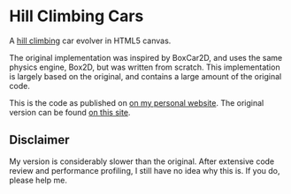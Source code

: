 Hill Climbing Cars
=====================

A [hill climbing](https://en.wikipedia.org/wiki/Hill_climbing) car evolver in HTML5 canvas.

The original implementation was inspired by BoxCar2D, and uses the same physics engine, Box2D, but was written from scratch. This implementation is largely based on the original, and contains a large amount of the original code.

This is the code as published on <a href="http://j3rn.com/genetic_cars_2/">on my personal website</a>.
The original version can be found <a href="http://rednuht.org/genetic_cars_2/">on this site</a>.

## Disclaimer

My version is considerably slower than the original. After extensive code review and performance profiling, I still have no idea why this is. If you do, please help me.
